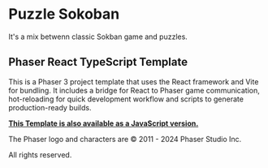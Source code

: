 # Puzzle Sokoban

It's a mix betwenn classic Sokban game and puzzles.

## Phaser React TypeScript Template

This is a Phaser 3 project template that uses the React framework and Vite for bundling. It includes a bridge for React to Phaser game communication, hot-reloading for quick development workflow and scripts to generate production-ready builds.

**[This Template is also available as a JavaScript version.](https://github.com/phaserjs/template-react)**


The Phaser logo and characters are &copy; 2011 - 2024 Phaser Studio Inc.

All rights reserved.
